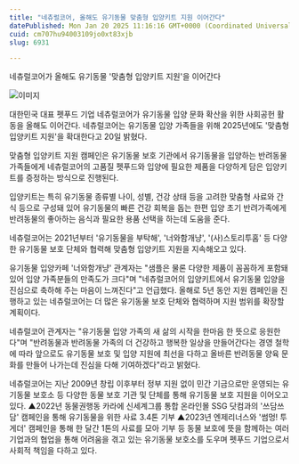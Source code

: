 ```yaml
---
title: "네츄럴코어, 올해도 유기동물 맞춤형 입양키트 지원 이어간다"
datePublished: Mon Jan 20 2025 11:16:16 GMT+0000 (Coordinated Universal Time)
cuid: cm707hu94003109jo0xt83xjb
slug: 6931

---
```



네츄럴코어가 올해도 유기동물 '맞춤형 입양키트 지원'을 이어간다

![이미지](https://cdn.hashnode.com/res/hashnode/image/upload/v1739261673534/8f9b7810-6391-4528-b479-01f60c49648b.jpeg)

대한민국 대표 펫푸드 기업 네츄럴코어가 유기동물 입양 문화 확산을 위한 사회공헌 활동을 올해도 이어간다. 네츄럴코어는 유기동물 입양 가족들을 위해 2025년에도 '맞춤형 입양키트 지원'을 확대한다고 20일 밝혔다.

맞춤형 입양키트 지원 캠페인은 유기동물 보호 기관에서 유기동물을 입양하는 반려동물 가족들에게 네츄럴코어의 고품질 펫푸드와 입양에 필요한 제품을 다양하게 담은 입양키트를 증정하는 방식으로 진행된다.

입양키트는 특히 유기동물 종류별 나이, 성별, 건강 상태 등을 고려한 맞춤형 사료와 간식 등으로 구성돼 있어 유기동물의 빠른 건강 회복을 돕는 한편 입양 초기 반려가족에게 반려동물의 좋아하는 음식과 필요한 용품 선택을 하는데 도움을 준다.

네츄럴코어는 2021년부터 '유기동물을 부탁해', '너와함개냥', '(사)스토리투홈' 등 다양한 유기동물 보호 단체와 협력해 맞춤형 입양키트 지원을 지속해오고 있다.

유기동물 입양카페 '너와함개냥' 관계자는 "샘플은 물론 다양한 제품이 꼼꼼하게 포함돼 있어 입양 가족분들의 만족도가 크다"며 "네츄럴코어의 입양키트에서 유기동물 입양을 진심으로 축하해 주는 마음이 느껴진다"고 언급했다. 올해로 5년 동안 지원 캠페인을 진행하고 있는 네츄럴코어는 더 많은 유기동물 보호 단체와 협력하며 지원 범위를 확장할 계획이다.

네츄럴코어 관계자는 "유기동물 입양 가족의 새 삶의 시작을 한마음 한 뜻으로 응원한다"며 "반려동물과 반려동물 가족의 더 건강하고 행복한 일상을 만들어간다는 경영 철학에 따라 앞으로도 유기동물 보호 및 입양 지원에 최선을 다하고 올바른 반려동물 양육 문화를 만들어 나가는데 진심을 다해 기여하겠다"라고 밝혔다.

네츄럴코어는 지난 2009년 창립 이후부터 정부 지원 없이 민간 기금으로만 운영되는 유기동물 보호소 등 다양한 동물 보호 기관 및 단체를 통해 유기동물 보호 지원을 이어오고 있다. ▲2022년 동물권행동 카라에 신세계그룹 통합 온라인몰 SSG 닷컴과의 '쓰담쓰담' 캠페인을 통해 유기동물을 위한 사료 3.4톤 기부 ▲2023년 엔제리너스와 '썸멍! 투게더' 캠페인을 통해 한 달간 1톤의 사료를 모아 기부 등 동물 보호에 뜻을 함께하는 여러 기업과의 협업을 통해 어려움을 겪고 있는 유기동물 보호소를 도우며 펫푸드 기업으로서 사회적 책임을 다하고 있다.